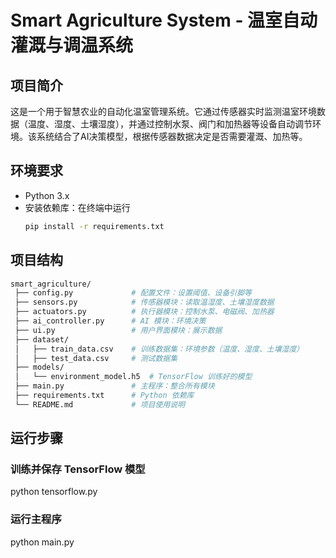 # Smart Agriculture System - 温室自动灌溉与调温系统

## 项目简介
这是一个用于智慧农业的自动化温室管理系统。它通过传感器实时监测温室环境数据（温度、湿度、土壤湿度），并通过控制水泵、阀门和加热器等设备自动调节环境。该系统结合了AI决策模型，根据传感器数据决定是否需要灌溉、加热等。

## 环境要求
- Python 3.x
- 安装依赖库：在终端中运行
  ```bash
  pip install -r requirements.txt

## 项目结构 
 ```bash
 smart_agriculture/
  ├── config.py             # 配置文件：设置阈值、设备引脚等
  ├── sensors.py            # 传感器模块：读取温湿度、土壤湿度数据
  ├── actuators.py          # 执行器模块：控制水泵、电磁阀、加热器
  ├── ai_controller.py      # AI 模块：环境决策
  ├── ui.py                 # 用户界面模块：展示数据
  ├── dataset/
  │   ├── train_data.csv    # 训练数据集：环境参数（温度、湿度、土壤湿度）
  │   ├── test_data.csv     # 测试数据集
  ├── models/
  │   └── environment_model.h5  # TensorFlow 训练好的模型
  ├── main.py               # 主程序：整合所有模块
  ├── requirements.txt      # Python 依赖库
  └── README.md             # 项目使用说明
 ```

## 运行步骤
### 训练并保存 TensorFlow 模型
  python tensorflow.py
### 运行主程序
  python main.py

